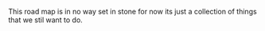 This road map is in no way set in stone for now its just a collection of things that we stil want to do.

